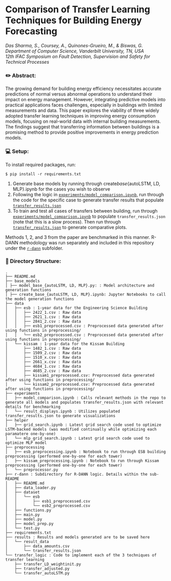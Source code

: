 # Comparison of Transfer Learning Techniques for Building Energy Forecasting

<i>Das Sharma, S., Coursey, A., Quinones-Grueiro, M., & Biswas, G.</br>
Department of Computer Science, Vanderbilt University, TN, USA</br>
12th IFAC Symposium on Fault Detection, Supervision and Safety for Technical Processes</i>

### **:pencil2: Abstract**:

The growing demand for building energy efficiency necessitates accurate predictions of normal versus abnormal operations to understand their impact on energy management. However, integrating predictive models into practical applications faces challenges, especially in buildings with limited measurements and data. This paper explores the viability of three widely adopted transfer learning techniques in improving energy consumption models, focusing on real-world data with internal building measurements. The findings suggest that transferring information between buildings is a promising method to provide positive improvements in energy prediction models.

### **:computer: Setup**:

To install required packages, run:

```
$ pip install -r requirements.txt
```

1. Generate base models by running through create*base*{autoLSTM, LD, MLP}.ipynb for the cases you wish to observe
2. Following the logic in [`experiments/model_comparison.ipynb`](./experiments/model_comparison.ipynb), run through the code for the specific case to generate transfer results that populate [`transfer_results.json`](./results/result_data/transfer_results.json)
3. To train and test all cases of transfers between building, run through [`experiments/model_comparison.ipynb`](./experiments/model_comparison.ipynb) to populate `transfer_results.json` (note that this is a slow process). Then run through [`transfer_results.json`](./results/result_data/transfer_results.json) to generate comparative plots.

Methods 1, 2, and 3 from the paper are benchmarked in this manner. R-DANN methodology was run separately and included in this repository under the [`r-dann`](./r-dann/) subfolder.

### **:open_file_folder: Directory Structure**:

```
.
├── README.md
├── base_models
│ ├── model_base_{autoLSTM, LD, MLP}.py: : Model architecture and generation functions
│ ├── create_base_{autoLSTM, LD, MLP}.ipynb: Jupyter Notebooks to call the model generation functions
├── data
│   ├── esb : 1-year data for the Engineering Science Building
│   │   ├── 2422_1.csv : Raw data
│   │   ├── 2621_1.csv : Raw data
│   │   ├── 2841_2.csv : Raw data
│   │   ├── esb1_preprocessed.csv : Preprocessed data generated after using functions in preprocessing/
│   │   └── esb2_preprocessed.csv : Preprocessed data generated after using functions in preprocessing/
│   └── kissam : 1-year data for the Kissam Building
│       ├── 1482_1.csv : Raw data
│       ├── 1509_2.csv : Raw data
│       ├── 1510_x.csv : Raw data
│       ├── 2661_x.csv : Raw data
│       ├── 4684_1.csv : Raw data
│       ├── 4685_2.csv : Raw data
│       ├── kissam1_preprocessed.csv: Preprocessed data generated after using functions in preprocessing/
│       └── kissam2_preprocessed.csv: Preprocessed data generated after using functions in preprocessing/
├── experiments
│   ├── model_comparison.ipynb : Calls relevant methods in the repo to generate all models and populates transfer_results.json with relevant details for benchmarking
│   └── result_displays.ipynb : Utilizes populated transfer_results.json to generate visualizations
├── helper
│   ├── grid_search.ipynb : Latest grid search code used to optimize LSTM-backed models (was modified continually while optimizing each paramatere one-by-one)
│   └── mlp_grid_search.ipynb : Latest grid search code used to optimize MLP model
├── preprocessing
│   ├── esb_preprocessing.ipynb : Notebook to run through ESB building preprocessing (performed one-by-one for each tower)
│   ├── kissam_preprocessing.ipynb : Notebook to run through Kissam preprocessing (performed one-by-one for each tower)
│   └── preprocessor.py
├── r-dann : Subdirectory for R-DANN logic. Details within the sub-README
│   ├── README.md
│   ├── data_loader.py
│   ├── dataset
│   │   └── esb
│   │       ├── esb1_preprocessed.csv
│   │       └── esb2_preprocessed.csv
│   ├── functions.py
│   ├── main.py
│   ├── model.py
│   ├── model_prep.py
│   └── test.py
├── requirements.txt
├── results : Results and models generated are to be saved here
│   └── result_data
│       ├── data_amounts.csv
│       └── transfer_results.json
└── transfer_logic : Code to implement each of the 3 techniques of transfer learning
    ├── transfer_LD_weightinit.py
    ├── transfer_adjusted.py
    └── transfer_autoLSTM.py
```

